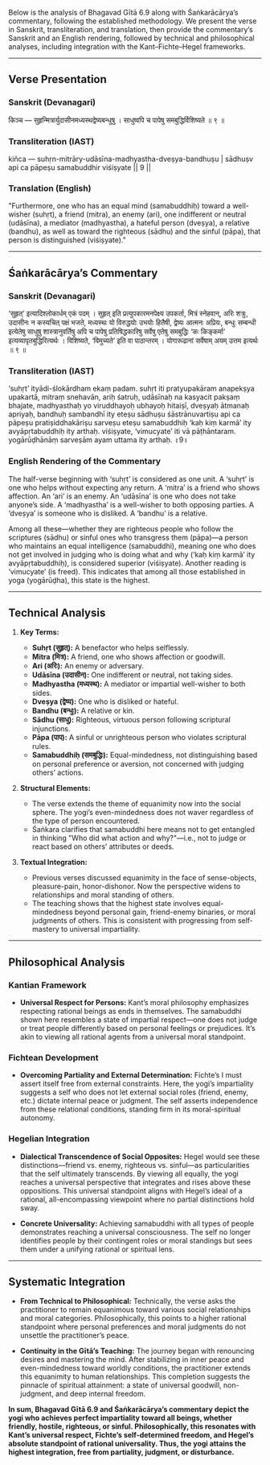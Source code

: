 Below is the analysis of Bhagavad Gītā 6.9 along with Śaṅkarācārya’s commentary, following the established methodology. We present the verse in Sanskrit, transliteration, and translation, then provide the commentary’s Sanskrit and an English rendering, followed by technical and philosophical analyses, including integration with the Kant–Fichte–Hegel frameworks.

---

## Verse Presentation

### Sanskrit (Devanagari)

किञ्च —
सुहृन्मित्रार्युदासीनमध्यस्थद्वेष्यबन्धुषु ।
साधुष्वपि च पापेषु समबुद्धिर्विशिष्यते ॥ ९ ॥

### Transliteration (IAST)

kiñca —
suhṛn-mitrāry-udāsīna-madhyastha-dveṣya-bandhuṣu |
sādhuṣv api ca pāpeṣu samabuddhir viśiṣyate || 9 ||

### Translation (English)

"Furthermore, one who has an equal mind (samabuddhiḥ) toward a well-wisher (suhṛt), a friend (mitra), an enemy (ari), one indifferent or neutral (udāsīna), a mediator (madhyastha), a hateful person (dveṣya), a relative (bandhu), as well as toward the righteous (sādhu) and the sinful (pāpa), that person is distinguished (viśiṣyate)."

---

## Śaṅkarācārya’s Commentary

### Sanskrit (Devanagari)

‘सुहृत्’ इत्यादिश्लोकार्धम् एकं पदम् । सुहृत् इति प्रत्युपकारमनपेक्ष्य उपकर्ता, मित्रं स्नेहवान्, अरिः शत्रुः, उदासीनः न कस्यचित् पक्षं भजते, मध्यस्थः यो विरुद्धयोः उभयोः हितैषी, द्वेष्यः आत्मनः अप्रियः, बन्धुः सम्बन्धी इत्येतेषु साधुषु शास्त्रानुवर्तिषु अपि च पापेषु प्रतिषिद्धकारिषु सर्वेषु एतेषु समबुद्धिः ‘कः किङ्कर्मा’ इत्यव्यापृतबुद्धिरित्यर्थः । विशिष्यते, ‘विमुच्यते’ इति वा पाठान्तरम् । योगारूढानां सर्वेषाम् अयम् उत्तम इत्यर्थः ॥ ९ ॥

### Transliteration (IAST)

‘suhṛt’ ityādi-ślokārdham ekaṃ padam. suhṛt iti pratyupakāram anapekṣya upakartā, mitraṃ snehavān, ariḥ śatruḥ, udāsīnaḥ na kasyacit pakṣaṃ bhajate, madhyasthaḥ yo viruddhayoḥ ubhayoḥ hitaiṣī, dveṣyaḥ ātmanaḥ apriyaḥ, bandhuḥ sambandhī ity eteṣu sādhuṣu śāstrānuvartiṣu api ca pāpeṣu pratiṣiddhakāriṣu sarveṣu eteṣu samabuddhiḥ ‘kaḥ kiṃ karmā’ ity avyāpṛtabuddhiḥ ity arthaḥ. viśiṣyate, ‘vimucyate’ iti vā pāṭhāntaram. yogārūḍhānāṃ sarveṣām ayam uttama ity arthaḥ. ॥9॥

### English Rendering of the Commentary

The half-verse beginning with ‘suhṛt’ is considered as one unit. A ‘suhṛt’ is one who helps without expecting any return. A ‘mitra’ is a friend who shows affection. An ‘ari’ is an enemy. An ‘udāsīna’ is one who does not take anyone’s side. A ‘madhyastha’ is a well-wisher to both opposing parties. A ‘dveṣya’ is someone who is disliked. A ‘bandhu’ is a relative.

Among all these—whether they are righteous people who follow the scriptures (sādhu) or sinful ones who transgress them (pāpa)—a person who maintains an equal intelligence (samabuddhi), meaning one who does not get involved in judging who is doing what and why (‘kaḥ kiṃ karmā’ ity avyāpṛtabuddhiḥ), is considered superior (viśiṣyate). Another reading is ‘vimucyate’ (is freed). This indicates that among all those established in yoga (yogārūḍha), this state is the highest.

---

## Technical Analysis

1. **Key Terms:**
   - **Suhṛt (सुहृत्):** A benefactor who helps selflessly.
   - **Mitra (मित्र):** A friend, one who shows affection or goodwill.
   - **Ari (अरिः):** An enemy or adversary.
   - **Udāsīna (उदासीन):** One indifferent or neutral, not taking sides.
   - **Madhyastha (मध्यस्थ):** A mediator or impartial well-wisher to both sides.
   - **Dveṣya (द्वेष्य):** One who is disliked or hateful.
   - **Bandhu (बन्धुः):** A relative or kin.
   - **Sādhu (साधु):** Righteous, virtuous person following scriptural injunctions.
   - **Pāpa (पाप):** A sinful or unrighteous person who violates scriptural rules.
   - **Samabuddhiḥ (समबुद्धिः):** Equal-mindedness, not distinguishing based on personal preference or aversion, not concerned with judging others’ actions.

2. **Structural Elements:**
   - The verse extends the theme of equanimity now into the social sphere. The yogi’s even-mindedness does not waver regardless of the type of person encountered.
   - Śaṅkara clarifies that samabuddhi here means not to get entangled in thinking "Who did what action and why?"—i.e., not to judge or react based on others’ attributes or deeds.

3. **Textual Integration:**
   - Previous verses discussed equanimity in the face of sense-objects, pleasure-pain, honor-dishonor. Now the perspective widens to relationships and moral standing of others.
   - The teaching shows that the highest state involves equal-mindedness beyond personal gain, friend-enemy binaries, or moral judgments of others. This is consistent with progressing from self-mastery to universal impartiality.

---

## Philosophical Analysis

### Kantian Framework

- **Universal Respect for Persons:**
  Kant’s moral philosophy emphasizes respecting rational beings as ends in themselves. The samabuddhi shown here resembles a state of impartial respect—one does not judge or treat people differently based on personal feelings or prejudices. It’s akin to viewing all rational agents from a universal moral standpoint.

### Fichtean Development

- **Overcoming Partiality and External Determination:**
  Fichte’s I must assert itself free from external constraints. Here, the yogi’s impartiality suggests a self who does not let external social roles (friend, enemy, etc.) dictate internal peace or judgment. The self asserts independence from these relational conditions, standing firm in its moral-spiritual autonomy.

### Hegelian Integration

- **Dialectical Transcendence of Social Opposites:**
  Hegel would see these distinctions—friend vs. enemy, righteous vs. sinful—as particularities that the self ultimately transcends. By viewing all equally, the yogi reaches a universal perspective that integrates and rises above these oppositions. This universal standpoint aligns with Hegel’s ideal of a rational, all-encompassing viewpoint where no partial distinctions hold sway.

- **Concrete Universality:**
  Achieving samabuddhi with all types of people demonstrates reaching a universal consciousness. The self no longer identifies people by their contingent roles or moral standings but sees them under a unifying rational or spiritual lens.

---

## Systematic Integration

- **From Technical to Philosophical:**
  Technically, the verse asks the practitioner to remain equanimous toward various social relationships and moral categories. Philosophically, this points to a higher rational standpoint where personal preferences and moral judgments do not unsettle the practitioner’s peace.

- **Continuity in the Gītā’s Teaching:**
  The journey began with renouncing desires and mastering the mind. After stabilizing in inner peace and even-mindedness toward worldly conditions, the practitioner extends this equanimity to human relationships. This completion suggests the pinnacle of spiritual attainment: a state of universal goodwill, non-judgment, and deep internal freedom.

**In sum, Bhagavad Gītā 6.9 and Śaṅkarācārya’s commentary depict the yogi who achieves perfect impartiality toward all beings, whether friendly, hostile, righteous, or sinful. Philosophically, this resonates with Kant’s universal respect, Fichte’s self-determined freedom, and Hegel’s absolute standpoint of rational universality. Thus, the yogi attains the highest integration, free from partiality, judgment, or disturbance.**
